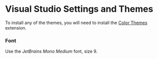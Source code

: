 # Visual Studio Settings and Themes

To install any of the themes, you will need to install the [Color Themes](https://marketplace.visualstudio.com/items?itemName=VisualStudioPlatformTeam.ColorThemesforVisualStudio) extension.

### Font
Use the *JetBrains Mono Medium* font, size 9.